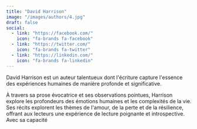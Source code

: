 ```yaml
---
title: "David Harrison"
image: "/images/authors/4.jpg"
draft: false
social:
  - link: "https://facebook.com/"
    icon: "fa-brands fa-facebook"
  - link: "https://twitter.com/"
    icon: "fa-brands fa-twitter"
  - link: "https://linkedin.com/"
    icon: "fa-brands fa-linkedin"
---
```


David Harrison est un auteur talentueux dont l'écriture capture l'essence des expériences humaines de manière profonde et significative.

À travers sa prose évocatrice et ses observations pointues, Harrison explore les profondeurs des émotions humaines et les complexités de la vie. Ses récits explorent les thèmes de l'amour, de la perte et de la résilience, offrant aux lecteurs une expérience de lecture poignante et introspective. Avec sa capacité
